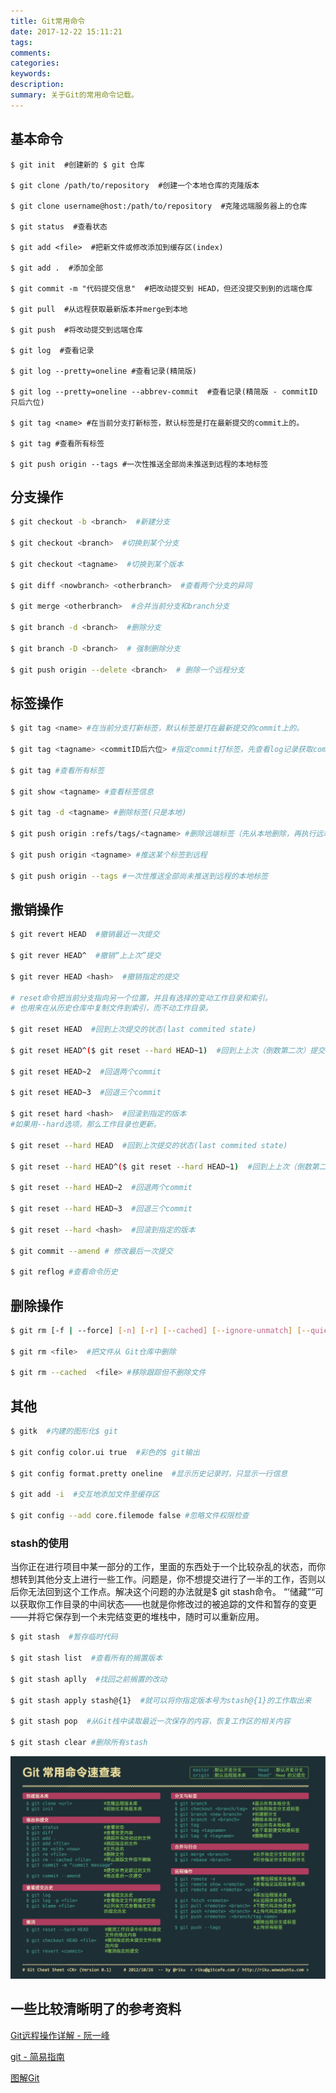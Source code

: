 ```yaml
---
title: Git常用命令
date: 2017-12-22 15:11:21
tags:
comments:
categories:
keywords:
description:
summary: 关于Git的常用命令记载。
---
```


## **基本命令**
```shell
$ git init  #创建新的 $ git 仓库

$ git clone /path/to/repository  #创建一个本地仓库的克隆版本

$ git clone username@host:/path/to/repository  #克隆远端服务器上的仓库

$ git status  #查看状态

$ git add <file>  #把新文件或修改添加到缓存区(index)

$ git add .  #添加全部

$ git commit -m "代码提交信息"  #把改动提交到 HEAD，但还没提交到到的远端仓库

$ git pull  #从远程获取最新版本并merge到本地

$ git push  #将改动提交到远端仓库

$ git log  #查看记录

$ git log --pretty=oneline #查看记录(精简版)

$ git log --pretty=oneline --abbrev-commit  #查看记录(精简版 - commitID 只后六位)

$ git tag <name> #在当前分支打新标签，默认标签是打在最新提交的commit上的。

$ git tag #查看所有标签

$ git push origin --tags #一次性推送全部尚未推送到远程的本地标签
```

## **分支操作**
```bash
$ git checkout -b <branch>  #新建分支

$ git checkout <branch>  #切换到某个分支

$ git checkout <tagname>  #切换到某个版本

$ git diff <nowbranch> <otherbranch>  #查看两个分支的异同

$ git merge <otherbranch>  #合并当前分支和branch分支

$ git branch -d <branch>  #删除分支

$ git branch -D <branch>  # 强制删除分支

$ git push origin --delete <branch>  # 删除一个远程分支
```

## **标签操作**
```bash
$ git tag <name> #在当前分支打新标签，默认标签是打在最新提交的commit上的。

$ git tag <tagname> <commitID后六位> #指定commit打标签，先查看log记录获取commitID后六位

$ git tag #查看所有标签

$ git show <tagname> #查看标签信息

$ git tag -d <tagname> #删除标签(只是本地)

$ git push origin :refs/tags/<tagname> #删除远端标签（先从本地删除，再执行远端删除）

$ git push origin <tagname> #推送某个标签到远程

$ git push origin --tags #一次性推送全部尚未推送到远程的本地标签
```

## **撒销操作**
```bash
$ git revert HEAD  #撤销最近一次提交

$ git rever HEAD^  #撤销“上上次”提交

$ git rever HEAD <hash>  #撤销指定的提交

# reset命令把当前分支指向另一个位置，并且有选择的变动工作目录和索引。
# 也用来在从历史仓库中复制文件到索引，而不动工作目录。

$ git reset HEAD  #回到上次提交的状态(last commited state)

$ git reset HEAD^($ git reset --hard HEAD~1)  #回到上上次（倒数第二次）提交的状态

$ git reset HEAD~2  #回退两个commit

$ git reset HEAD~3  #回退三个commit

$ git reset hard <hash>  #回滚到指定的版本
#如果用--hard选项，那么工作目录也更新。

$ git reset --hard HEAD  #回到上次提交的状态(last commited state)

$ git reset --hard HEAD^($ git reset --hard HEAD~1)  #回到上上次（倒数第二次）提交的状态

$ git reset --hard HEAD~2  #回退两个commit

$ git reset --hard HEAD~3  #回退三个commit

$ git reset --hard <hash>  #回滚到指定的版本

$ git commit --amend # 修改最后一次提交

$ git reflog #查看命令历史
```

## **删除操作**
```bash
$ git rm [-f | --force] [-n] [-r] [--cached] [--ignore-unmatch] [--quiet] [--] <file>

$ git rm <file>  #把文件从 Git仓库中删除

$ git rm --cached  <file> #移除跟踪但不删除文件
```

## **其他**
```bash
$ gitk  #内建的图形化$ git

$ git config color.ui true  #彩色的$ git输出

$ git config format.pretty oneline  #显示历史记录时，只显示一行信息

$ git add -i  #交互地添加文件至缓存区

$ git config --add core.filemode false #忽略文件权限检查
```

### stash的使用
当你正在进行项目中某一部分的工作，里面的东西处于一个比较杂乱的状态，而你想转到其他分支上进行一些工作。问题是，你不想提交进行了一半的工作，否则以后你无法回到这个工作点。解决这个问题的办法就是$ git stash命令。
“‘储藏”“可以获取你工作目录的中间状态——也就是你修改过的被追踪的文件和暂存的变更——并将它保存到一个未完结变更的堆栈中，随时可以重新应用。

```bash
$ git stash  #暂存临时代码

$ git stash list  #查看所有的搁置版本

$ git stash aplly  #找回之前搁置的改动

$ git stash apply stash@{1}  #就可以将你指定版本号为stash@{1}的工作取出来

$ git stash pop  #从Git栈中读取最近一次保存的内容，恢复工作区的相关内容

$ git stash clear #删除所有stash
```


![](/img/git/Git常用命令表.jpg)


## **一些比较清晰明了的参考资料**

[Git远程操作详解 - 阮一峰](http://www.ruanyifeng.com/blog/2014/06/git_remote.html)

[git - 简易指南](http://rogerdudler.github.io/git-guide/index.zh.html)

[图解Git](http://marklodato.github.io/visual-git-guide/index-zh-cn.html)